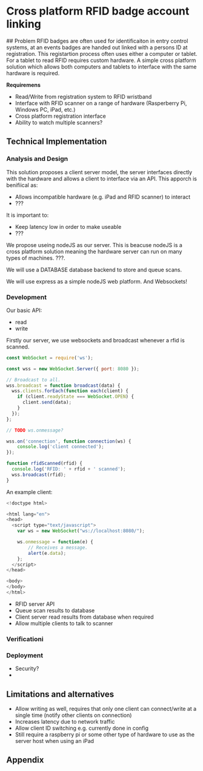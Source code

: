 # Cross platform RFID badge account linking
## Problem
RFID badges are often used for identificaiton in entry control systems, at an events badges are handed out linked with a persons ID at registration. This registartion process often uses either a computer or tablet. For a tablet to read RFID requires custom hardware. A simple cross platform solution which allows both computers and tablets to interface with the same hardware is required.

**Requiremens**
- Read/Write from registration system to RFID wristband
- Interface with RFID scanner on a range of hardware (Rasperberry Pi, Windows PC, iPad, etc.)
- Cross platform registration interface
- Ability to watch multiple scanners?

## Technical Implementation
### Analysis and Design
This solution proposes a client server model, the server interfaces directly with the hardware and allows a client to interface via an API. This apporch is benifiical as:
- Allows incompatible hardware (e.g. iPad and RFID scanner) to interact
- ???

It is important to:
- Keep latency low in order to make useable
- ???

We propose useing nodeJS as our server. This is beacuse nodeJS is a cross platform solution meaning the hardware server can run on many types of machines. ???.

We will use a DATABASE database backend to store and queue scans.

We will use express as a simple nodeJS web platform. And Websockets!

### Development
Our basic API:
- read
- write

Firstly our server, we use websockets and broadcast whenever a rfid is scanned.
```Javascript
const WebSocket = require('ws');

const wss = new WebSocket.Server({ port: 8080 });

// Broadcast to all.
wss.broadcast = function broadcast(data) {
  wss.clients.forEach(function each(client) {
    if (client.readyState === WebSocket.OPEN) {
      client.send(data);
    }
  });
};

// TODO ws.onmessage?

wss.on('connection', function connection(ws) {
    console.log('client connected');
});

function rfidScanned(rfid) {
  console.log('RFID: ' + rfid + ' scanned');
  wss.broadcast(rfid);
}
```

An example client:
```Javascript
<!doctype html>

<html lang="en">
<head>
  <script type="text/javascript">
    var ws = new WebSocket("ws://localhost:8080/");

    ws.onmessage = function(e) {
        // Receives a message.
        alert(e.data);
    };
  </script>
</head>

<body>
</body>
</html>
```


- RFID server API
- Queue scan results to database
- Client server read results from database when required
- Allow multiple clients to talk to scanner
### Verificationi
### Deployment
- Security?
- 
## Limitations and alternatives
- Allow writing as well, requires that only one client can connect/write at a single time (notify other clients on connection)
- Increases latency due to network traffic
- Allow client ID switching e.g. currently done in config
- Still require a raspberry pi or some other type of hardware to use as the server host when using an iPad
## Appendix

